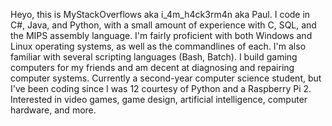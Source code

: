 Heyo, this is MyStackOverflows aka i_4m_h4ck3rm4n aka Paul.
I code in C#, Java, and Python, with a small amount of experience with C, SQL, and the MIPS assembly language. I'm fairly proficient with both Windows and Linux operating systems, as well as the commandlines of each. I'm also familiar with several scripting languages (Bash, Batch). I build gaming computers for my friends and am decent at diagnosing and repairing computer systems.
Currently a second-year computer science student, but I've been coding since I was 12 courtesy of Python and a Raspberry Pi 2. Interested in video games, game design, artificial intelligence, computer hardware, and more.
